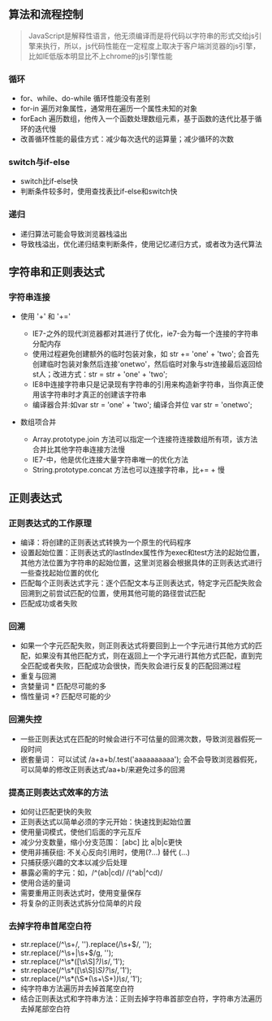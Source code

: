 ## 算法和流程控制
> JavaScript是解释性语言，他无须编译而是将代码以字符串的形式交给js引擎来执行，所以，js代码性能在一定程度上取决于客户端浏览器的js引擎，比如IE低版本明显比不上chrome的js引擎性能

### 循环
- for、while、do-while 循环性能没有差别
- for-in 遍历对象属性，通常用在遍历一个属性未知的对象
- forEach 遍历数组，他传入一个函数处理数组元素，基于函数的迭代比基于循环的迭代慢
- 改善循环性能的最佳方式：减少每次迭代的运算量；减少循环的次数

### switch与if-else
- switch比if-else快
- 判断条件较多时，使用查找表比if-else和switch快

### 递归
- 递归算法可能会导致浏览器栈溢出
- 导致栈溢出，优化递归结束判断条件，使用记忆递归方式，或者改为迭代算法

## 字符串和正则表达式

### 字符串连接
- 使用 '+' 和 '+='
    - IE7-之外的现代浏览器都对其进行了优化，ie7-会为每一个连接的字符串分配内存
    - 使用过程避免创建额外的临时包装对象，如 str += 'one' + 'two'; 会首先创建临时包装对象然后连接'onetwo'，然后临时对象与str连接最后返回给st人；改进方式：str = str + 'one' + 'two';
    - IE8中连接字符串只是记录现有字符串的引用来构造新字符串，当你真正使用该字符串时才真正的创建该字符串
    - 编译器合并:如var str = 'one' + 'two'; 编译合并位 var str = 'onetwo';

- 数组项合并
    - Array.prototype.join 方法可以指定一个连接符连接数组所有项，该方法合并比其他字符串连接方法慢
    - IE7-中，他是优化连接大量字符串唯一的优化方法
    - String.prototype.concat 方法也可以连接字符串，比+= + 慢
    
## 正则表达式
### 正则表达式的工作原理
- 编译：将创建的正则表达式转换为一个原生的代码程序
- 设置起始位置：正则表达式的lastIndex属性作为exec和test方法的起始位置，其他方法位置为字符串的起始位置，这里浏览器会根据具体的正则表达式进行一些查找起始位置的优化
- 匹配每个正则表达式字元：逐个匹配文本与正则表达式，特定字元匹配失败会回溯到之前尝试匹配的位置，使用其他可能的路径尝试匹配
- 匹配成功或者失败

### 回溯
- 如果一个字元匹配失败，则正则表达式将要回到上一个字元进行其他方式的匹配，如果没有其他匹配方式，则在返回上一个字元进行其他方式匹配，直到完全匹配或者失败，匹配成功会很快，而失败会进行反复的匹配回溯过程
- 重复与回溯
- 贪婪量词 * 匹配尽可能的多 
- 惰性量词 *? 匹配尽可能的少

### 回溯失控
- 一些正则表达式在匹配的时候会进行不可估量的回溯次数，导致浏览器假死一段时间
- 嵌套量词： 可以试试 /a+a+b/.test('aaaaaaaaaa'); 会不会导致浏览器假死，可以简单的修改正则表达式/aa+b/来避免过多的回溯

### 提高正则表达式效率的方法
- 如何让匹配更快的失败
- 正则表达式以简单必须的字元开始：快速找到起始位置
- 使用量词模式，使他们后面的字元互斥
- 减少分支数量，缩小分支范围： [abc] 比 a|b|c更快
- 使用非捕获组: 不关心反向引用时，使用(?...) 替代 (...)
- 只捕获感兴趣的文本以减少后处理
- 暴露必需的字元：如，/^(ab|cd)/  /(^ab|^cd)/
- 使用合适的量词
- 需要重用正则表达式时，使用变量保存
- 将复杂的正则表达式拆分位简单的片段

### 去掉字符串首尾空白符
- str.replace(/^\s+/, '').replace(/\s+$/, '');
- str.replace(/^\s+|\s+$/g, '');
- str.replace(/^\s*([\s\S]*?)\s*$/, '$1');
- str.replace(/^\s*([\s\S]*\S)?\s*$/, '$1');
- str.replace(/^\s*(\S*(\s+\S+)*)\s*$/, '$1');
- 纯字符串方法遍历并去掉首尾空白符
- 结合正则表达式和字符串方法：正则去掉字符串首部空白符，字符串方法遍历去掉尾部空白符